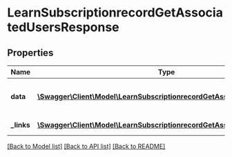 # LearnSubscriptionrecordGetAssociatedUsersResponse

## Properties
Name | Type | Description | Notes
------------ | ------------- | ------------- | -------------
**data** | [**\Swagger\Client\Model\LearnSubscriptionrecordGetAssociatedUsersData**](LearnSubscriptionrecordGetAssociatedUsersData.md) | Response success or failure to find users | 
**_links** | [**\Swagger\Client\Model\LearnSubscriptionrecordGetAssociatedUsersLinks[]**](LearnSubscriptionrecordGetAssociatedUsersLinks.md) | Links to pages | 

[[Back to Model list]](../README.md#documentation-for-models) [[Back to API list]](../README.md#documentation-for-api-endpoints) [[Back to README]](../README.md)


